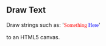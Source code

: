 ## Draw Text

Draw strings such as:
'<font color="red" face="Abril">Something <font color="blue">Here</font></font>'

to an HTML5 canvas.